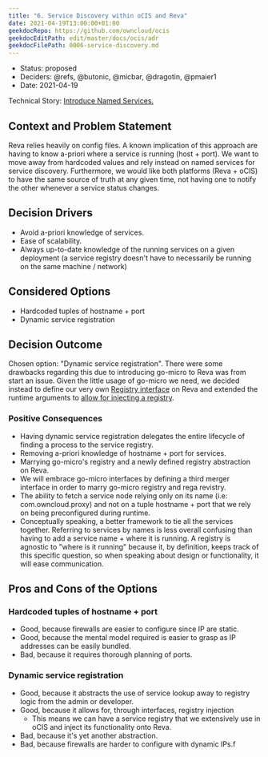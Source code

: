 ```yaml
---
title: "6. Service Discovery within oCIS and Reva"
date: 2021-04-19T13:00:00+01:00
geekdocRepo: https://github.com/owncloud/ocis
geekdocEditPath: edit/master/docs/ocis/adr
geekdocFilePath: 0006-service-discovery.md
---
```


* Status: proposed
* Deciders: @refs, @butonic, @micbar, @dragotin, @pmaier1
* Date: 2021-04-19

Technical Story: [Introduce Named Services.](https://github.com/cs3org/reva/pull/1509)

## Context and Problem Statement

Reva relies heavily on config files. A known implication of this approach are having to know a-priori where a service is running (host + port). We want to move away from hardcoded values and rely instead on named services for service discovery. Furthermore, we would like both platforms (Reva + oCIS) to have the same source of truth at any given time, not having one to notify the other whenever a service status changes.

## Decision Drivers

* Avoid a-priori knowledge of services.
* Ease of scalability.
* Always up-to-date knowledge of the running services on a given deployment (a service registry doesn't have to necessarily be running on the same machine / network)

## Considered Options

* Hardcoded tuples of hostname + port
* Dynamic service registration

## Decision Outcome

Chosen option: "Dynamic service registration". There were some drawbacks regarding this due to introducing go-micro to Reva was from start an issue. Given the little usage of go-micro we need, we decided instead to define our very own [Registry interface](https://github.com/refs/reva/blob/58d013a7509d1941834e1bc814e9a9fa8bff00b1/pkg/registry/registry.go#L22-L35) on Reva and extended the runtime arguments to [allow for injecting a registry](https://github.com/refs/reva/blob/58d013a7509d1941834e1bc814e9a9fa8bff00b1/cmd/revad/runtime/option.go#L53-L58).

### Positive Consequences

* Having dynamic service registration delegates the entire lifecycle of finding a process to the service registry.
* Removing a-priori knowledge of hostname + port for services.
* Marrying go-micro's registry and a newly defined registry abstraction on Reva.
* We will embrace go-micro interfaces by defining a third merger interface in order to marry go-micro registry and rega revistry.
* The ability to fetch a service node relying only on its name (i.e: com.owncloud.proxy) and not on a tuple hostname + port that we rely on being preconfigured during runtime.
* Conceptually speaking, a better framework to tie all the services together. Referring to services by names is less overall confusing than having to add a service name + where it is running. A registry is agnostic to "where is it running" because it, by definition, keeps track of this specific question, so when speaking about design or functionality, it will ease communication.

## Pros and Cons of the Options

### Hardcoded tuples of hostname + port

* Good, because firewalls are easier to configure since IP are static.
* Good, because the mental model required is easier to grasp as IP addresses can be easily bundled.
* Bad, because it requires thorough planning of ports.

### Dynamic service registration

* Good, because it abstracts the use of service lookup away to registry logic from the admin or developer.
* Good, because it allows for, through interfaces, registry injection
  * This means we can have a service registry that we extensively use in oCIS and inject its functionality onto Reva.
* Bad, because it's yet another abstraction.
* Bad, because firewalls are harder to configure with dynamic IPs.f
